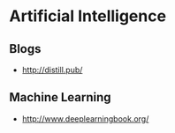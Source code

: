 
# Artificial Intelligence

## Blogs

* http://distill.pub/

## Machine Learning

* http://www.deeplearningbook.org/
